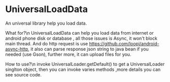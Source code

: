# UniversalLoadData
An universal library help you load data.

What for?\n UniversalLoadData can help you load data from internet or android phone disk or database , all those issues is Async, it won't block main thread. And do http request is use https://github.com/loopj/android-async-http, it also can parse response json string to java bean if you needed (use Gson), further more, it can upload files for you.

How to use?\n invoke UniversalLoader.getDefault() to get a UniversalLoader singlton object, then you can invoke varies methods ,more details you can see source code.
